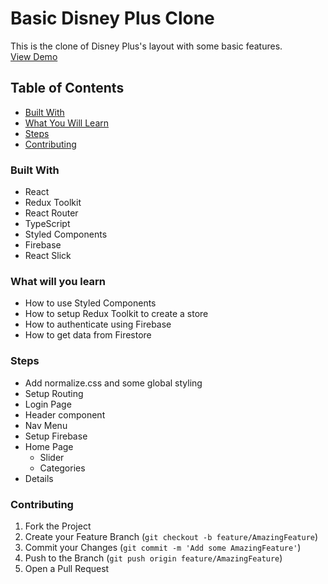 # Basic Disney Plus Clone

This is the clone of Disney Plus's layout with some basic features.<br>
<a href="https://disney-clone-basic.vercel.app/">View Demo</a>

<!-- TABLE OF CONTENTS -->

## Table of Contents

- [Built With](#built-with)
- [What You Will Learn](#what-you-will-learn)
- [Steps](#steps)
- [Contributing](#contributing)

### Built With

- React
- Redux Toolkit
- React Router
- TypeScript
- Styled Components
- Firebase
- React Slick

### What will you learn

- How to use Styled Components
- How to setup Redux Toolkit to create a store
- How to authenticate using Firebase
- How to get data from Firestore

### Steps

- Add normalize.css and some global styling
- Setup Routing
- Login Page
- Header component
- Nav Menu
- Setup Firebase
- Home Page
  - Slider
  - Categories
- Details

### Contributing

1. Fork the Project
2. Create your Feature Branch (`git checkout -b feature/AmazingFeature`)
3. Commit your Changes (`git commit -m 'Add some AmazingFeature'`)
4. Push to the Branch (`git push origin feature/AmazingFeature`)
5. Open a Pull Request
